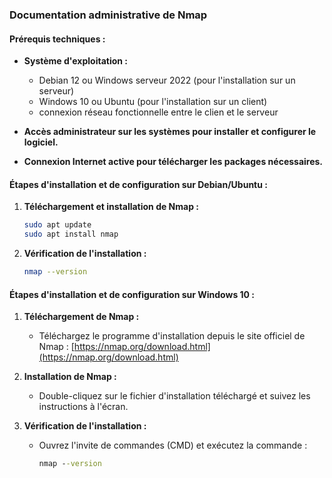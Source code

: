 ### Documentation administrative de Nmap

#### Prérequis techniques :

- **Système d'exploitation :**
  - Debian 12 ou Windows serveur 2022 (pour l'installation sur un serveur)
  - Windows 10 ou Ubuntu (pour l'installation sur un client)
  - connexion réseau fonctionnelle entre le clien et le serveur
  
- **Accès administrateur sur les systèmes pour installer et configurer le logiciel.**

- **Connexion Internet active pour télécharger les packages nécessaires.**

#### Étapes d'installation et de configuration sur Debian/Ubuntu :

1. **Téléchargement et installation de Nmap :**
    ```bash
    sudo apt update
    sudo apt install nmap
    ```

2. **Vérification de l'installation :**
    ```bash
    nmap --version
    ```
#### Étapes d'installation et de configuration sur Windows 10 :

1. **Téléchargement de Nmap :**
   - Téléchargez le programme d'installation depuis le site officiel de Nmap : [https://nmap.org/download.html](https://nmap.org/download.html)

2. **Installation de Nmap :**
   - Double-cliquez sur le fichier d'installation téléchargé et suivez les instructions à l'écran.

4. **Vérification de l'installation :**
   - Ouvrez l'invite de commandes (CMD) et exécutez la commande :
     ```cmd
     nmap --version
     ```
